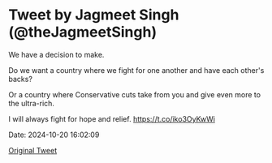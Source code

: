 # Tweet by Jagmeet Singh (@theJagmeetSingh)

We have a decision to make.

Do we want a country where we fight for one another and have each other's backs?  

Or a country where Conservative cuts take from you and give even more to the ultra-rich. 

I will always fight for hope and relief. https://t.co/iko3OyKwWi

Date: 2024-10-20 16:02:09

[Original Tweet](https://x.com/theJagmeetSingh/status/1848031965380849873)
